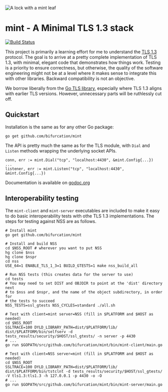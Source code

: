 ![A lock with a mint leaf](https://ipv.sx/mint/mint.svg)

mint - A Minimal TLS 1.3 stack
==============================

[![Build Status](https://circleci.com/gh/bifurcation/mint.svg)](https://circleci.com/gh/bifurcation/mint)

This project is primarily a learning effort for me to understand the [TLS
1.3](http://tlswg.github.io/tls13-spec/) protocol.  The goal is to arrive at a
pretty complete implementation of TLS 1.3, with minimal, elegant code that
demonstrates how things work.  Testing is a priority to ensure correctness, but
otherwise, the quality of the software engineering might not be at a level where
it makes sense to integrate this with other libraries.  Backward compatibility
is not an objective.

We borrow liberally from the [Go TLS
library](https://golang.org/pkg/crypto/tls/), especially where TLS 1.3 aligns
with earlier TLS versions.  However, unnecessary parts will be ruthlessly cut
off.

## Quickstart

Installation is the same as for any other Go package:

```
go get github.com/bifurcation/mint
```

The API is pretty much the same as for the TLS module, with `Dial` and `Listen`
methods wrapping the underlying socket APIs.

```
conn, err := mint.Dial("tcp", "localhost:4430", &mint.Config{...})
...
listener, err := mint.Listen("tcp", "localhost:4430", &mint.Config{...})
```

Documentation is available on
[godoc.org](https://godoc.org/github.com/bifurcation/mint)


## Interoperability testing

The `mint-client` and `mint-server` executables are included to make it easy to
do basic interoperability tests with othe TLS 1.3 implementations.  The steps
for testing against NSS are as follows.

```
# Install mint
go get github.com/bifurcation/mint

# Install and build NSS
cd $NSS_ROOT # wherever you want to put NSS
hg clone $nss
hg clone $nspr
cd nss
USE_64=1 ENABLE_TLS_1_3=1 BUILD_GTESTS=1 make nss_build_all

# Run NSS tests (this creates data for the server to use)
cd tests
# You may need to set DIST and OBJDIR to point at the 'dist' directory next
# to $nss and $nspr, and the name of the object subdirectory, in order for
# the tests to succeed
NSS_TESTS=ssl_gtests NSS_CYCLES=standard ./all.sh

# Test with client=mint server=NSS (fill in $PLATFORM and $HOST as needed)
cd $NSS_ROOT
SSLTRACE=100 DYLD_LIBRARY_PATH=dist/$PLATFORM/lib/ dist/$PLATFORM/bin/selfserv -d tests_results/security/$HOST/ssl_gtests/ -n server -p 4430
# ...
go run $GOPATH/src/github.com/bifurcation/mint/bin/mint-client/main.go

# Test with client=NSS server=mint (fill in $PLATFORM and $HOST as needed)
cd $NSS_ROOT
SSLTRACE=100 DYLD_LIBRARY_PATH=dist/$PLATFORM/lib/ dist/$PLATFORM/bin/tstclnt -d tests_results/security/$HOST/ssl_gtests/ -V tls1.3:tls1.3 -h 127.0.0.1 -p 4430 -o -O
# ...
go run $GOPATH/src/github.com/bifurcation/mint/bin/mint-server/main.go
```

